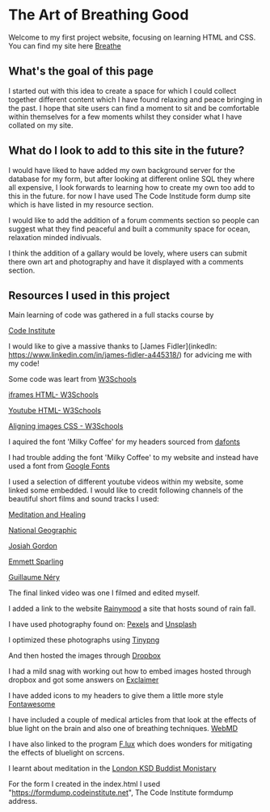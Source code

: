 <h1>The Art of Breathing Good</h1>

Welcome to my first project website, focusing on learning HTML and CSS.<br>
You can find my site here [Breathe](https://ashmcloud.github.io/Breathe-Project-One/index.html)

<h2>What's the goal of this page</h2>

I started out with this idea to create a space for which I could collect together different content which I have found relaxing and peace bringing in the past. I hope that site users can find a moment to sit and be comfortable within themselves for a few moments whilst they consider what I have collated on my site.

<h2>What do I look to add to this site in the future?</h2>

I would have liked to have added my own background server for the database for my form, but after looking at different online SQL they where all expensive, I look forwards to learning how to create my own too add to this in the future. for now I have used The Code Institude form dump site which is have listed in my resource section.

I would like to add the addition of a forum comments section so people can suggest what they find peaceful and built a community space for ocean, relaxation minded indivuals.

I think the addition of a gallary would be lovely, where users can submit there own art and photography and have it displayed with a comments section.

<h2>Resources I used in this project</h2>

Main learning of code was gathered in a full stacks course by

[Code Institute](https://codeinstitute.net/)

I would like to give a massive thanks to [James Fidler](inkedIn: https://www.linkedin.com/in/james-fidler-a445318/) for advicing me with my code!

Some code was leart from [W3Schools](https://www.w3schools.com/)

[iframes HTML- W3Schools](https://www.w3schools.com/html/html_iframe.asp)

[Youtube HTML- W3Schools](https://www.w3schools.com/html/html_youtube.asp)

[Aligning images CSS - W3Schools](https://www.w3schools.com/howto/howto_css_images_side_by_side.asp)

I aquired the font 'Milky Coffee' for my headers sourced from [dafonts](https://www.dafont.com/milky-coffee.font)

I had trouble adding the font 'Milky Coffee' to my website and instead have used a font from [Google Fonts](https://fonts.google.com/)

I used a selection of different youtube videos within my website, some linked some embedded. I would like to credit following channels of the beautiful short films and sound tracks I used:

[Meditation and Healing](https://www.youtube.com/watch?v=cFfP7N8wpMA&t=510s)

[National Geographic](https://www.youtube.com/watch?v=L4qM1IEhtNQ&t=3s)

[Josiah Gordon](https://www.youtube.com/watch?v=NsmGYTPF9AE)

[Emmett Sparling](https://www.youtube.com/watch?v=boHVOGkgIHk)

[Guillaume Néry](https://www.youtube.com/watch?v=CC6bip-VCxg)

The final linked video was one I filmed and edited myself.

I added a link to the website [Rainymood](https://www.rainymood.com/) a site that hosts sound of rain fall.

I have used photography found on: [Pexels](https://www.pexels.com/) and [Unsplash](https://unsplash.com/)

I optimized these photographs using [Tinypng](https://tinypng.com/)

And then hosted the images through [Dropbox](https://www.dropbox.com/)

I had a mild snag with working out how to embed images hosted through dropbox and got some answers on [Exclaimer](https://support.exclaimer.com/hc/en-gb/articles/360018586691-How-to-host-an-image-using-Dropbox)

I have added icons to my headers to give them a little more style [Fontawesome](https://fontawesome.com/)

I have included a couple of medical articles from that look at the effects of blue light on the brain and also one of breathing techniques. [WebMD](https://www.webmd.com/)

I have also linked to the program [F.lux](https://justgetflux.com/) which does wonders for mitigating the effects of bluelight on scrcens.

I learnt about meditation in the [London KSD Buddist Monistary](https://london.samye.org/framework/main.php?url=/)

For the form I created in the index.html I used "https://formdump.codeinstitute.net", The Code Institute formdump address.


